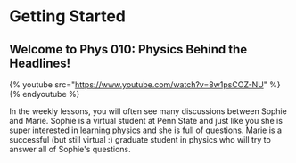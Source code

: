 # Getting Started

## Welcome to Phys 010: Physics Behind the Headlines!

{% youtube src="https://www.youtube.com/watch?v=8w1psCOZ-NU" %}{% endyoutube %}

In the weekly lessons,  you will often see many discussions between Sophie and Marie. Sophie is a virtual student at Penn State and just like you she is super interested in learning physics and she is full of questions. Marie is a successful \(but still virtual :\) graduate student in physics who will try to answer all of Sophie's questions.



